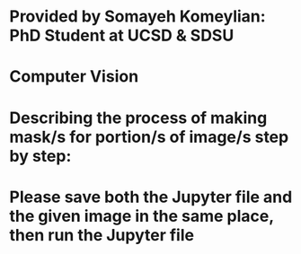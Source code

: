 # Provided by Somayeh Komeylian: PhD Student at UCSD & SDSU #
# Computer Vision #
# Describing the process of making mask/s for portion/s of image/s step by step:  #
# Please save both the Jupyter file and the given image in the same place, then run the Jupyter file #
